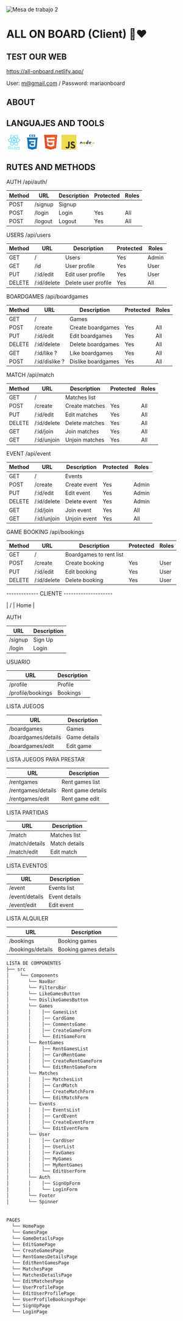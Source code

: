 ![Mesa de trabajo 2](https://user-images.githubusercontent.com/100228799/169854398-4fc5a63c-819a-4002-b599-c2d974fb3e53.png)

# ALL ON BOARD (Client) 🎲❤

## TEST OUR WEB
https://all-onboard.netlify.app/

User: m@gmail.com /
Password: mariaonboard

## ABOUT 

## LANGUAJES AND TOOLS
<img src="https://github.com/devicons/devicon/blob/master/icons/react/react-original-wordmark.svg" title="React" alt="React" width="40" height="40"/>&nbsp;
 <img src="https://github.com/devicons/devicon/blob/master/icons/css3/css3-plain-wordmark.svg"  title="CSS3" alt="CSS" width="40" height="40"/>&nbsp;
  <img src="https://github.com/devicons/devicon/blob/master/icons/html5/html5-original.svg" title="HTML5" alt="HTML" width="40" height="40"/>&nbsp;
  <img src="https://github.com/devicons/devicon/blob/master/icons/javascript/javascript-original.svg" title="JavaScript" alt="JavaScript" width="40" height="40"/>&nbsp;
  <img src="https://github.com/devicons/devicon/blob/master/icons/nodejs/nodejs-original-wordmark.svg" title="NodeJS" alt="NodeJS" width="40" height="40"/>&nbsp;
 </div>
 
## RUTES AND METHODS

AUTH /api/auth/

|  Method  | URL | Description | Protected | Roles |
| ------------- | ------------- | ------------- | ------------- | ------------- |
| POST  | /signup  | Signup |    |  |
| POST  | /login  | Login | Yes  | All |
| POST  | /logout | Logout  | Yes  | All |

USERS /api/users

|  Method  | URL | Description | Protected | Roles |
| ------------- | ------------- | ------------- | ------------- | ------------- |
| GET  | /  | Users  | Yes  | Admin |
| GET  | /id  | User profile  | Yes  | User |
| PUT  | /:id/edit  | Edit user profile | Yes  | User |
| DELETE  | /:id/delete  | Delete user profile  | Yes  | All |

BOARDGAMES /api/boardgames

|  Method  | URL | Description | Protected | Roles |
| ------------- | ------------- | ------------- | ------------- | ------------- |
| GET  | /  | Games   |   |  |
| POST  | /create  | Create boardgames   | Yes  | All |
| PUT | /:id/edit  | Edit boardgames  | Yes  | All |
| DELETE  | /:id/delete  | Delete boardgames  | Yes  | All |
| GET  | /:id/like ? | Like boardgames  | Yes  | All |
| POST | /:id/dislike ?  | Dislike boardgames | Yes  | All |

MATCH /api/match

|  Method  | URL | Description | Protected | Roles |
| ------------- | ------------- | ------------- | ------------- | ------------- |
| GET  | /  | Matches list   |   |  |
| POST  | /create  | Create matches   | Yes  | All |
| PUT | /:id/edit  | Edit matches  | Yes  | All |
| DELETE  | /:id/delete  | Delete matches  | Yes  | All |
| GET | /:id/join  | Join matches | Yes  | All |
| GET | /:id/unjoin  | Unjoin matches | Yes  | All |

EVENT /api/event

|  Method  | URL | Description | Protected | Roles |
| ------------- | ------------- | ------------- | ------------- | ------------- |
| GET  | /  | Events   |   |  |
| POST  | /create  | Create event   | Yes  | Admin |
| PUT | /:id/edit  | Edit event  | Yes  | Admin |
| DELETE  | /:id/delete  | Delete event  | Yes  | Admin |
| GET | /:id/join  | Join event | Yes  | All |
| GET | /:id/unjoin  | Unjoin event | Yes  | All |


GAME BOOKING /api/bookings

|  Method  | URL | Description | Protected | Roles |
| ------------- | ------------- | ------------- | ------------- | ------------- |
| GET  | /  | Boardgames to rent list   |   |  |
| POST  | /create  | Create booking   | Yes  | User |
| PUT | /:id/edit  | Edit booking  | Yes  | User |
| DELETE  | /:id/delete  | Delete booking  | Yes  | User |


------------- CLIENTE --------------------

| /  | Home   |

AUTH

| URL | Description |
| ------------- | ------------- |
| /signup  | Sign Up   |
| /login  | Login   |

USUARIO

| URL | Description |
| ------------- | ------------- |
| /profile  | Profile   |
| /profile/bookings  | Bookings   |

LISTA JUEGOS

| URL | Description |
| ------------- | ------------- |
| /boardgames  | Games   |
| /boardgames/details  | Game details   |
| /boardgames/edit  | Edit game   |

LISTA JUEGOS PARA PRESTAR

| URL | Description |
| ------------- | ------------- |
| /rentgames  | Rent games list   |
| /rentgames/details  | Rent game details   |
| /rentgames/edit  | Rent game edit   |

LISTA PARTIDAS

| URL | Description |
| ------------- | ------------- |
| /match  | Matches list   |
| /match/details  | Match details   |
| /match/edit  | Edit match   |

LISTA EVENTOS

| URL | Description |
| ------------- | ------------- |
| /event  | Events list   |
| /event/details  | Event details   |
| /event/edit  | Edit event   |

LISTA ALQUILER

| URL | Description |
| ------------- | ------------- |
| /bookings  | Booking games   |
| /bookings/details  | Booking games details   |

```
LISTA DE COMPONENTES
├── src
│    └── Components
│       └── NavBar
│       └── FiltersBar
│       └── LikeGamesButton
│       └── DislikeGamesButton
│       └── Games
│       │    │── GamesList
│       │    │── CardGame
│       │    │── CommentsGame
│       │    │── CreateGameForm
│       │    └── EditGameForm
│       └── RentGames
│       │    │── RentGamesList
│       │    │── CardRentGame
│       │    │── CreateRentGameForm
│       │    └── EditRentGameForm
│       └── Matches
│       │    │── MatchesList
│       │    │── CardMatch
│       │    │── CreateMatchForm
│       │    └── EditMatchForm
│       └── Events
│       │    │── EventsList
│       │    │── CardEvent
│       │    │── CreateEventForm
│       │    └── EditEventForm
│       └── User
│       │    │── CardUser
│       │    │── UserList
│       │    │── FavGames
│       │    │── MyGames
│       │    │── MyRentGames
│       │    └── EditUserForm
│       └── Auth
│       │    │── SignUpForm
│       │    └── LoginForm
│       └── Footer
│       └── Spinner


PAGES
  └── HomePage
  └── GamesPage
  └── GameDetailsPage
  └── EditGamePage
  └── CreateGamesPage
  └── RentGamesDetailsPage 
  └── EditRentGamesPage
  └── MatchesPage
  └── MatchesDetailsPage
  └── EditMatchesPage
  └── UserProfilePage
  └── EditUserProfilePage
  └── UserProfileBookingsPage
  └── SignUpPage
  └── LoginPage
```
